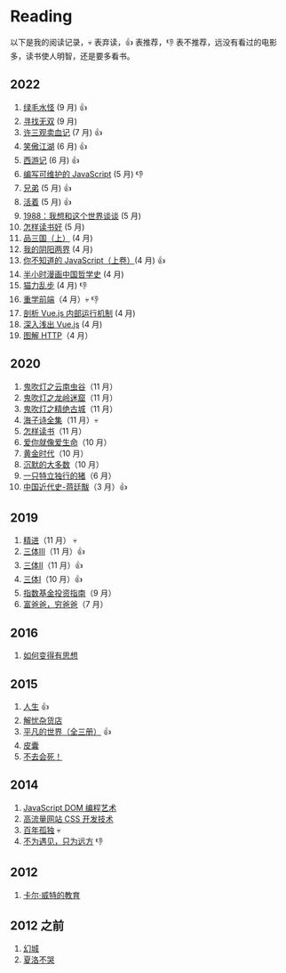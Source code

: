 # Reading

以下是我的阅读记录，:skull: 表弃读，:+1: 表推荐，:-1: 表不推荐，远没有看过的电影多，读书使人明智，还是要多看书。

## 2022

1. [绿毛水怪](https://book.douban.com/subject/30163860/) (9 月) :+1:
1. [寻找无双](https://book.douban.com/subject/27036978/) (9 月)
1. [许三观卖血记](https://book.douban.com/subject/4760224/) (7 月) :+1:
1. [笑傲江湖](https://book.douban.com/subject/1002299/) (6 月) :+1:
1. [西游记](https://book.douban.com/subject/1029553/) (6 月) :+1:
1. [编写可维护的 JavaScript](https://book.douban.com/subject/21792530/) (5 月) :-1:
1. [兄弟](https://book.douban.com/subject/20441957/) (5 月) :+1:
1. [活着](https://book.douban.com/subject/4913064/) (5 月) :+1:
1. [1988：我想和这个世界谈谈](https://book.douban.com/subject/5275059/) (5 月)
1. [怎样读书好](https://book.douban.com/subject/27599310/) (5 月)
1. [品三国（上）](https://book.douban.com/subject/1829836/) (4 月)
1. [我的阴阳两界](https://book.douban.com/subject/30180681/) (4 月)
1. [你不知道的 JavaScript（上卷）](https://book.douban.com/subject/26351021/)(4 月) :+1:
1. [半小时漫画中国哲学史](https://book.douban.com/subject/35184261/) (4 月)
1. [猫力乱步](https://book.douban.com/subject/24883513/) (4 月) :-1:
1. [重学前端](https://time.geekbang.org/column/intro/100023201?tab=catalog)（4 月）:skull: :-1:
1. [剖析 Vue.js 内部运行机制](https://juejin.cn/book/6844733705089449991) (4 月)
1. [深入浅出 Vue.js](https://book.douban.com/subject/32581281/) (4 月)
1. [图解 HTTP](https://book.douban.com/subject/25863515/)（4 月）

## 2020

1. [鬼吹灯之云南虫谷](https://book.douban.com/subject/1926103/)（11 月）
1. [鬼吹灯之龙岭迷窟](https://book.douban.com/subject/1916726/)（11 月）
1. [鬼吹灯之精绝古城](https://book.douban.com/subject/26676577/)（11 月）
1. [海子诗全集](https://book.douban.com/subject/3610681/)（11 月）:skull:
1. [怎样读书](https://book.douban.com/subject/11232958/)（11 月）
1. [爱你就像爱生命](https://book.douban.com/subject/27111096/)（10 月） 
1. [黄金时代](https://book.douban.com/subject/27013708/)（10 月）
1. [沉默的大多数](https://book.douban.com/subject/27013716/)（10 月）
1. [一只特立独行的猪](https://book.douban.com/subject/27013708/)（6 月）
1. [中国近代史-蒋廷黻](https://book.douban.com/subject/1823751/)（3 月）:+1:

## 2019

1. [精进](https://book.douban.com/subject/26761696/)（11 月） :skull:
1. [三体III](https://book.douban.com/subject/5363767/)（11 月）:+1:
1. [三体II](https://book.douban.com/subject/3066477/)（11 月）:+1:
1. [三体I](https://book.douban.com/subject/2567698/)（10 月）:+1:
1. [指数基金投资指南](https://book.douban.com/subject/27204860/)（9 月）
1. [富爸爸，穷爸爸](https://book.douban.com/subject/1033778/)（7 月）

## 2016

1. [如何变得有思想](https://book.douban.com/subject/26268552/)

## 2015

1. [人生](https://book.douban.com/subject/3803820/) :+1:
1. [解忧杂货店](https://book.douban.com/subject/25862578/)
1. [平凡的世界（全三册）](https://book.douban.com/subject/3523041/) :+1:
1. [皮囊](https://book.douban.com/subject/26278687/)
1. [不去会死！](https://book.douban.com/subject/4618225/)

## 2014

1. [JavaScript DOM 编程艺术](https://book.douban.com/subject/6038371/)
1. [高流量网站 CSS 开发技术](https://book.douban.com/subject/6038371/)
1. [百年孤独](https://book.douban.com/subject/6082808/) :skull:
1. [不为遇见，只为远方](https://book.douban.com/subject/25746547/) :-1:

## 2012

1. [卡尔·威特的教育](https://book.douban.com/subject/1000904/)

## 2012 之前

1. [幻城](https://book.douban.com/subject/3056892/)
1. [夏洛不哭](https://book.douban.com/subject/2281180/)
